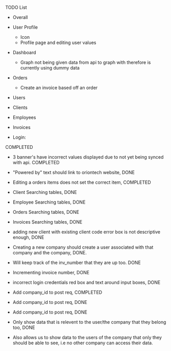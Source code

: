TODO List

- Overall

- User Profile
  - Icon
  - Profile page and editing user values

- Dashboard
  - Graph not being given data from api to graph with therefore is currently using dummy data

- Orders
  - Create an invoice based off an order

- Users

- Clients

- Employees

- Invoices

- Login:

COMPLETED

- 3 banner's have incorrect values displayed due to not yet being synced with api. COMPLETED

- "Powered by" text should link to oriontech website, DONE

- Editing a orders items does not set the correct item, COMPLETED

- Client Searching tables, DONE

- Employee Searching tables, DONE

- Orders Searching tables, DONE

- Invoices Searching tables, DONE

- adding new client with existing client code error box is not descriptive enough, DONE

- Creating a new company should create a user associated with that company and the company, DONE.

- Will keep track of the inv_number that they are up too. DONE

- Incrementing invoice number, DONE

- incorrect login credentials red box and text around input boxes, DONE

- Add company_id to post req, COMPLETED

- Add company_id to post req, DONE

- Add company_id to post req, DONE

- Only show data that is relevent to the user/the company that they belong too, DONE

- Also allows us to show data to the users of
the company that only they should be able to see, i.e no other company can access their data.
